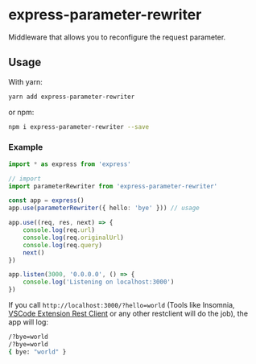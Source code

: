 # express-parameter-rewriter

Middleware that allows you to reconfigure the request parameter.

## Usage

With yarn:

```bash
yarn add express-parameter-rewriter
```

or npm:

```bash
npm i express-parameter-rewriter --save
```

### Example

```typescript
import * as express from 'express'

// import
import parameterRewriter from 'express-parameter-rewriter'

const app = express()
app.use(parameterRewriter({ hello: 'bye' })) // usage

app.use((req, res, next) => {
    console.log(req.url)
    console.log(req.originalUrl)
    console.log(req.query)
    next()
})

app.listen(3000, '0.0.0.0', () => {
    console.log('Listening on localhost:3000')
})
```

If you call `http://localhost:3000/?hello=world` (Tools like Insomnia, [VSCode Extension Rest Client](https://marketplace.visualstudio.com/items?itemName=humao.rest-client) or any other restclient will do the job), the app will log:

```bash
/?bye=world
/?bye=world
{ bye: "world" }
```
